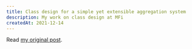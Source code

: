 ```yaml
---
title: Class design for a simple yet extensible aggregation system
description: My work on class design at MFi
createdAt: 2021-12-14
---
```


Read [my original post](https://mfi.engineering/class-design-for-a-robust-and-extensible-aggregation-system-b6dea9b167f5).
